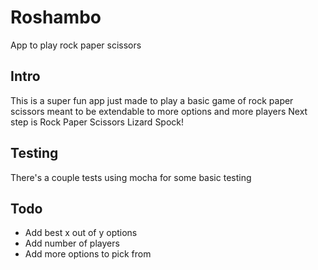 # Roshambo
App to play rock paper scissors

## Intro
This is a super fun app just made to play a basic game of rock paper scissors meant to be extendable to more options and more players
Next step is Rock Paper Scissors Lizard Spock!

## Testing
There's a couple tests using mocha for some basic testing

## Todo
- Add best x out of y options
- Add number of players
- Add more options to pick from